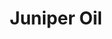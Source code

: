 ---
name: Juniper Oil
title: Juniper Oil
details:
  - detail:
      key: "Odour"
      value: "Fresh juniper berry odor and taste"
  - detail:
      key: "Brand"
      value: "Natural Aroma"
  - detail:
      key: "Flash Point Degree Celsius"
      value: "41 deg C"
  - detail:
      key: "Refractive Index"
      value: "1.47200 to 1.48400 (at 20 deg C)"
  - detail:
      key: "Specific Gravity Degree Celsius"
      value: "0.86900 to 0.85900 (at 25 deg C)"
  - detail:
      key: "Color"
      value: "Pale yellow clear liquid with fresh,clear,slightly woody aroma"
  - detail:
      key: "Botanical Name"
      value: "Juniperus communis"
  - detail:
      key: "Packaging Size"
      value: "5,25,200 Kg"
  - detail:
      key: "Storage"
      value: "Well closed in air tight containers away from sunlight preferably in amber color glass containers."
  - detail:
      key: "Solubility"
      value: "Insoluble in water,miscible with other oils and organic solvents."
  - detail:
      key: "Optical Rotation"
      value: "-15 deg to 15 deg"
  - detail:
      key: "FEMA No"
      value: "2604"
  - detail:
      key: "EINECS No"
      value: "283-268-3"
  - detail:
      key: "CAS No"
      value: "8002-68-4"
  - detail:
      key: "Packaging Type"
      value: "Can,Barrel"
  - detail:
      key: "Physical State"
      value: "Liquid"
showOnHome: false
thumbnail: https://5.imimg.com/data5/SELLER/Default/2021/12/UO/LU/QI/3823480/juniper-oil-500x500.jpg
productImages:
  - https://ucarecdn.com/8213c725-21d0-4ac0-ad5e-c1975c20032b/
category: reconstituted oils
---